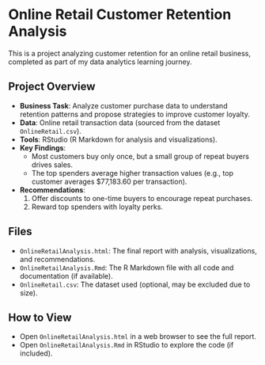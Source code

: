 # Online Retail Customer Retention Analysis

This is a project analyzing customer retention for an online retail business, completed as part of my data analytics learning journey.

## Project Overview
- **Business Task**: Analyze customer purchase data to understand retention patterns and propose strategies to improve customer loyalty.
- **Data**: Online retail transaction data (sourced from the dataset `OnlineRetail.csv`).
- **Tools**: RStudio (R Markdown for analysis and visualizations).
- **Key Findings**:
  - Most customers buy only once, but a small group of repeat buyers drives sales.
  - The top spenders average higher transaction values (e.g., top customer averages $77,183.60 per transaction).
- **Recommendations**:
  1. Offer discounts to one-time buyers to encourage repeat purchases.
  2. Reward top spenders with loyalty perks.

## Files
- `OnlineRetailAnalysis.html`: The final report with analysis, visualizations, and recommendations.
- `OnlineRetailAnalysis.Rmd`: The R Markdown file with all code and documentation (if available).
- `OnlineRetail.csv`: The dataset used (optional, may be excluded due to size).

## How to View
- Open `OnlineRetailAnalysis.html` in a web browser to see the full report.
- Open `OnlineRetailAnalysis.Rmd` in RStudio to explore the code (if included).
